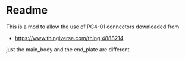 # Readme

This is a mod to allow the use of PC4-01 connectors downloaded from

  * https://www.thingiverse.com/thing:4888214

just the main_body and the end_plate are different.
